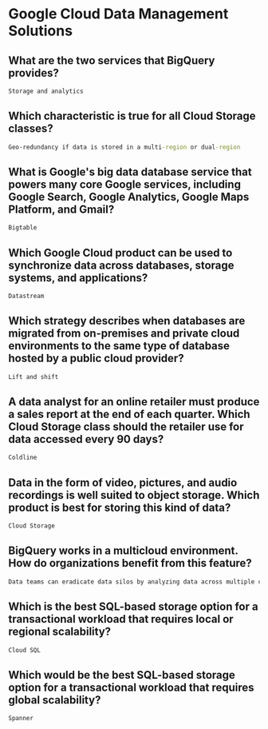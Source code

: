 # Google Cloud Data Management Solutions
## What are the two services that BigQuery provides?
```cmd
Storage and analytics
```
## Which characteristic is true for all Cloud Storage classes?
```cmd
Geo-redundancy if data is stored in a multi-region or dual-region
```
## What is Google's big data database service that powers many core Google services, including Google Search, Google Analytics, Google Maps Platform, and Gmail?
```cmd
Bigtable
```
## Which Google Cloud product can be used to synchronize data across databases, storage systems, and applications?
```cmd
Datastream
```
## Which strategy describes when databases are migrated from on-premises and private cloud environments to the same type of database hosted by a public cloud provider?
```cmd
Lift and shift
```
## A data analyst for an online retailer must produce a sales report at the end of each quarter. Which Cloud Storage class should the retailer use for data accessed every 90 days?
```cmd
Coldline
```
## Data in the form of video, pictures, and audio recordings is well suited to object storage. Which product is best for storing this kind of data?
```cmd
Cloud Storage
```
## BigQuery works in a multicloud environment. How do organizations benefit from this feature?
```cmd
Data teams can eradicate data silos by analyzing data across multiple cloud providers.
```
## Which is the best SQL-based storage option for a transactional workload that requires local or regional scalability?
```cmd
Cloud SQL
```
## Which would be the best SQL-based storage option for a transactional workload that requires global scalability?
```cmd
Spanner
```
